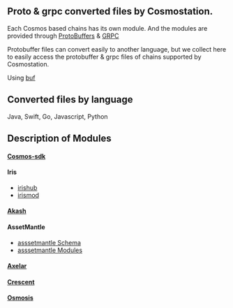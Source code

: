 ## Proto & grpc converted files by Cosmostation.

Each Cosmos based chains has its own module. And the modules are provided through [ProtoBuffers](https://github.com/protocolbuffers) & [GRPC](https://github.com/grpc)

Protobuffer files can convert easily to another language, but we collect here to easily access the protobuffer & grpc files of chains supported by Cosmostation.

Using [buf](https://github.com/bufbuild) 



## Converted files by language
Java, Swift, Go, Javascript, Python 



## Description of Modules
 #### [Cosmos-sdk](https://github.com/cosmos/cosmos-sdk/tree/main/proto)


 #### Iris
  - [irishub](https://github.com/irisnet/irishub/tree/master/proto)
  - [irismod](https://github.com/irisnet/irismod/tree/main/proto)


 #### [Akash](https://github.com/akash-network/akash-api/tree/main/proto)


 #### AssetMantle
  - [asssetmantle Schema](https://github.com/AssetMantle/schema/tree/master/proto)
  - [asssetmantle Modules](https://github.com/AssetMantle/modules/tree/master/proto)


 #### [Axelar](https://github.com/axelarnetwork/axelar-core/tree/main/proto)


 #### [Crescent](https://github.com/crescent-network/crescent/tree/main/proto)

 

 #### [Osmosis](https://github.com/osmosis-labs/osmosis/tree/main/proto)